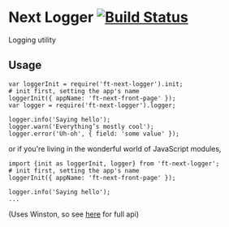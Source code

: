 # Next Logger [![Build Status](https://travis-ci.org/Financial-Times/next-logger.svg)](https://travis-ci.org/Financial-Times/next-logger)

Logging utility

## Usage

```
var loggerInit = require('ft-next-logger').init;
# init first, setting the app's name
loggerInit({ appName: 'ft-next-front-page' });
var logger = require('ft-next-logger').logger;

logger.info('Saying hello');
logger.warn('Everything’s mostly cool');
logger.error('Uh-oh', { field: 'some value' });
```

or if you're living in the wonderful world of JavaScript modules,

```
import {init as loggerInit, logger} from 'ft-next-logger';
# init first, setting the app's name
loggerInit({ appName: 'ft-next-front-page' });

logger.info('Saying hello');
...
```

(Uses Winston, so see [here](https://github.com/winstonjs/winston) for full api)
